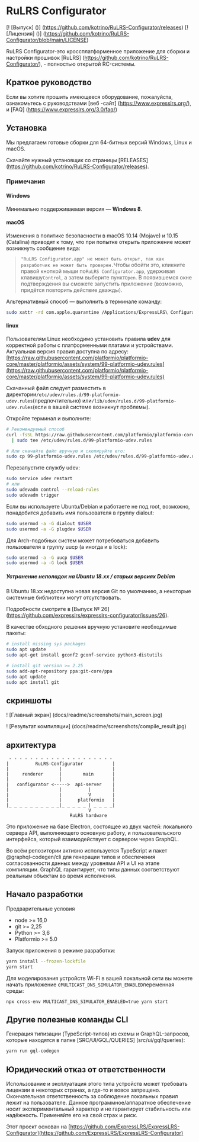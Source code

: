 # RuLRS Configurator

[! [Выпуск] ()] (https://github.com/kotrino/RuLRS-Configurator/releases)
[! [Лицензия] ()] (https://github.com/kotrino/RuLRS-Configurator/blob/main/LICENSE)
<!--[! [CHAT]
[! [Открытые коллективные покровители]
-->
RuLRS Configurator-это кроссплатформенное приложение для сборки и настройки прошивок
[RuLRS] (https://github.com/kotrino/RuLRS-Configurator/), - полностью открытой RC-системы.

<!--
## нужна помощь?Смущенный?Присоединяйтесь к сообществу!

- [Discord Chat] ()
- [Группа Facebook] ()
- [документация] ()
-->
<!--
## Поддержка Rulrs

Поддержка RuLRS так же просто, как и внести функцию, либо код, либо просто идея.
Кодировать не ваше?
Тестирование запроса на вытягивание с использованием удобной вкладки конфигуратора
и предоставления обратной связи также очень важно.
Все работают вместе.

Если у вас нет возможности внести вклад в разработку, рассмотрите возможность сделать небольшое пожертвование.
Они используются для приобретения тестового оборудования, лицензий на ПО и сертификатов, необходимых для дальнейшего
развития проекта и поддержания его надёжности. RuLRS принимает пожертвования через //ссылку//, обеспечивая
прозрачность и благодарность всем спонсорам.
-->

## Краткое руководство

Если вы хотите прошить имеющееся оборудование, пожалуйста, ознакомьтесь с руководствами [веб -сайт] (https://www.expresslrs.org/),
и [FAQ] (https://www.expresslrs.org/3.0/faq/)

## Установка

Мы предлагаем готовые сборки для 64-битных версий Windows, Linux и macOS.

Скачайте нужный установщик со страницы [RELEASES] (https://github.com/kotrino/RuLRS-Configurator/releases).

### Примечания

#### Windows

Минимально поддерживаемая версия — **Windows 8**.

#### macOS

Изменения в политике безопасности в macOS 10.14 (Mojave) и 10.15 (Catalina) приводят к тому, что при попытке открыть приложение
может возникнуть сообщение вида:

>`"RuLRS Configurator.app" не может быть открыт, так как разработчик не может быть проверен.`Чтобы обойти это, кликните правой кнопкой мыши по`RuLRS Configurator.app`, удерживая клавишу`Control`, а затем выберите пункт`Open`.
В появившемся окне подтверждения вы сможете запустить приложение (возможно, придётся повторить действие дважды).


Альтернативный способ — выполнить в терминале команду:
```bash
sudo xattr -rd com.apple.quarantine /Applications/ExpressLRS\ Configurator.app
```
#### linux

Пользователям Linux необходимо установить правила **udev** для корректной работы с платформенными платами и устройствами.
Актуальная версия правил доступна по адресу:
[https://raw.githubusercontent.com/platformio/platformio-core/master/platformio/assets/system/99-platformio-udev.rules](https://raw.githubusercontent.com/platformio/platformio-core/master/platformio/assets/system/99-platformio-udev.rules)


Скачанный файл следует разместить в директории`/etc/udev/rules.d/99-platformio-udev.rules`(предпочтительно)
или`/lib/udev/rules.d/99-platformio-udev.rules`(если в вашей системе возникнут проблемы).

Откройте терминал и выполните:
```bash
# Рекомендуемый способ
curl -fsSL https://raw.githubusercontent.com/platformio/platformio-core/master/platformio/assets/system/99-platformio-udev.rules \
  | sudo tee /etc/udev/rules.d/99-platformio-udev.rules

# Или скачайте файл вручную и скопируйте его:
sudo cp 99-platformio-udev.rules /etc/udev/rules.d/99-platformio-udev.rules
```
Перезапустите службу udev:
```bash
sudo service udev restart
# или
sudo udevadm control --reload-rules
sudo udevadm trigger
```
Если вы используете Ubuntu/Debian и работаете не под root, возможно, понадобится добавить имя пользователя в группу dialout:
```bash
sudo usermod -a -G dialout $USER
sudo usermod -a -G plugdev $USER
```
Для Arch-подобных систем может потребоваться добавить пользователя в группу uucp (а иногда и в lock):
```bash
sudo usermod -a -G uucp $USER
sudo usermod -a -G lock $USER
```
##### Устранение неполадок на Ubuntu 18.xx / старых версиях Debian

В Ubuntu 18.xx недоступна новая версия Git по умолчанию, а некоторые системные библиотеки могут отсутствовать.

Подробности смотрите в [Выпуск № 26] (https://github.com/expresslrs/expresslrs-configurator/issues/26).

В качестве обходного решения вручную установите необходимые пакеты:
```bash
# install missing sys packages
sudo apt update
sudo apt-get install gconf2 gconf-service python3-distutils

# install git version >= 2.25
sudo add-apt-repository ppa:git-core/ppa
sudo apt update
sudo apt install git
```
<!--
## Локализация

** Пожалуйста, не отправляйте PR только с изменениями перевода; сначала прочтите и следуйте инструкциям ниже! **

RuLRS Configurator переведён на несколько языков.
Приложение определяет язык системы и пытается использовать соответствующий перевод, если он доступен.

Если вы предпочитаете английский или другой язык, отличающийся от системного,
вы можете выбрать желаемый язык в разделе «Настройки».

Мы стремимся сделать RuLRS доступным для пилотов, не владеющих английским языком в достаточной мере.
У нас есть команда добровольцев-переводчиков, но любая помощь приветствуется, особенно при добавлении новых языков.
Если вы хотите помочь с переводами, у вас есть следующие варианты:

- Для правок или улучшений существующих переводов перейдите на [сайт Crowdin](https://crowdin.com/project/expresslrs-configurator) и оставьте свои предложения.
- Если вы хотите взяться за перевод нового языка или стать редактором перевода, присоединяйтесь к нашему [Discord](), канал [#configurator-translation]().
Там вам помогут настроить всё необходимое.

Наш прогресс в локализации: ![Прогресс переводов](https://badges.awesome-crowdin.com/translation-15884405-596659_update.png)
-->

## скриншоты

! [Главный экран] (docs/readme/screenshots/main_screen.jpg)

! [Результат компиляции] (docs/readme/screenshots/compile_result.jpg)

## архитектура
```
 - - - - - - - - - - - - - - - - - - - -
|          RuLRS-Configurator           |
|                   |                   |
|     renderer      |        main       |
|                   |                   |
|   configurator <----->  api-server    |
|                   |          |        |
|                   |          V        |
|                   |      platformio   |
|_ _ _ _ _ _ _ _ _ _|_ _ _ _ _ | _ _ _ _|
                               V
                        RuLRS hardware
```
Это приложение на базе Electron, состоящее из двух частей: локального сервера API,
выполняющего основную работу, и пользовательского интерфейса, который взаимодействует с сервером через GraphQL.

Во всём репозитории активно используется TypeScript и пакет @graphql-codegen/cli для генерации типов и обеспечения согласованности данных между уровнями API и UI на этапе компиляции.
GraphQL гарантирует, что типы данных соответствуют реальным объектам во время исполнения.

## Начало разработки

Предварительные условия

- node >= 16,0
- git >= 2,25
- Python >= 3,6
- Platformio >= 5.0

Запуск приложения в режиме разработки:
```bash
yarn install --frozen-lockfile
yarn start
```
Для моделирования устройств Wi-Fi в вашей локальной сети вы можете начать приложение с`MULTICAST_DNS_SIMULATOR_ENABLED`переменная среды:
```
npx cross-env MULTICAST_DNS_SIMULATOR_ENABLED=true yarn start
```
## Другие полезные команды CLI

Генерация типизации (TypeScript-типов) из схемы и GraphQL-запросов, которые находятся в папке [SRC/UI/GQL/QUERIES] (src/ui/gql/queries):
```bash
yarn run gql-codegen
```
## Юридический отказ от ответственности

Использование и эксплуатация этого типа устройств может требовать лицензии в некоторых странах, а где-то и вовсе запрещено.
Окончательная ответственность за соблюдение локальных правил лежит на пользователе.
Данное программное/аппаратное обеспечение носит экспериментальный характер и не гарантирует стабильность или надёжность.
Применяйте его на свой страх и риск.

<!--
[! [Присоединяйтесь к сообществу!] (Docs/readme/cooler.png)] (https://github.com/expresslrs/expresslrs/wiki#community)
-->
Этот проект основан на [https://github.com/ExpressLRS/ExpressLRS-Configurator](https://github.com/ExpressLRS/ExpressLRS-Configurator)
